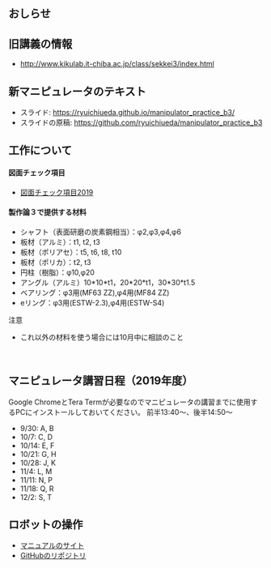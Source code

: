 <h2>おしらせ</h2>
<h2>旧講義の情報</h2>
<ul>
 	<li><a href="http://www.kikulab.it-chiba.ac.jp/class/sekkei3/index.html">http://www.kikulab.it-chiba.ac.jp/class/sekkei3/index.html</a></li>
</ul>
<h2>新マニピュレータのテキスト</h2>
<ul>
 	<li>スライド: <a href="https://ryuichiueda.github.io/manipulator_practice_b3/">https://ryuichiueda.github.io/manipulator_practice_b3/</a></li>
 	<li>スライドの原稿: <a href="https://github.com/ryuichiueda/manipulator_practice_b3">https://github.com/ryuichiueda/manipulator_practice_b3</a></li>
</ul>
<h2>工作について</h2>
<h4>図面チェック項目</h4>
<ul>
 	<li><a href="https://lab.ueda.tech/wp-content/uploads/2019/09/図面チェック項目2019.pdf">図面チェック項目2019</a></li>
</ul>
<h4>製作論３で提供する材料</h4>
<ul>
 	<li>シャフト（表面研磨の炭素鋼相当）：φ2,φ3,φ4,φ6</li>
 	<li>板材（アルミ）：t1, t2, t3</li>
 	<li>板材（ポリアセ）：t5, t6, t8, t10</li>
 	<li>板材（ポリカ）：t2, t3</li>
 	<li>円柱（樹脂）：φ10,φ20</li>
 	<li>アングル（アルミ）10*10*t1，20*20*t1，30<wbr />*30*t1.5</li>
 	<li>ベアリング：φ3用(MF63 ZZ),φ4用(MF84 ZZ)</li>
 	<li>eリング：φ3用(ESTW-2.3),φ4用(ESTW-S4)</li>
</ul>
注意
<ul>
 	<li>これ以外の材料を使う場合には10月中に相談のこと</li>
</ul>
&nbsp;
<h2>マニピュレータ講習日程（2019年度）</h2>
Google ChromeとTera Termが必要なのでマニピュレータの講習までに使用するPCにインストールしておいてください。
前半13:40～、後半14:50～
<ul>
 	<li>9/30: A, B</li>
 	<li>10/7: C, D</li>
 	<li>10/14: E, F</li>
 	<li>10/21: G, H</li>
 	<li>10/28: J, K</li>
 	<li>11/4: L, M</li>
 	<li>11/11: N, P</li>
 	<li>11/18: Q, R</li>
 	<li>12/2: S, T</li>
</ul>
<h2>ロボットの操作</h2>
<ul>
 	<li><a href="https://ryuichiueda.github.io/RobotDesign3/index.html">マニュアルのサイト</a></li>
 	<li><a href="https://github.com/ryuichiueda/RobotDesign3">GitHubのリポジトリ</a></li>
</ul>
